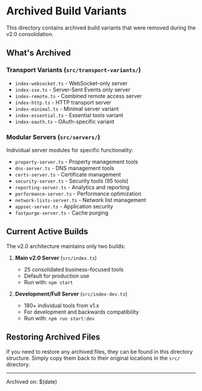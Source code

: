 # Archived Build Variants

This directory contains archived build variants that were removed during the v2.0 consolidation.

## What's Archived

### Transport Variants (`src/transport-variants/`)

- `index-websocket.ts` - WebSocket-only server
- `index-sse.ts` - Server-Sent Events only server
- `index-remote.ts` - Combined remote access server
- `index-http.ts` - HTTP transport server
- `index-minimal.ts` - Minimal server variant
- `index-essential.ts` - Essential tools variant
- `index-oauth.ts` - OAuth-specific variant

### Modular Servers (`src/servers/`)

Individual server modules for specific functionality:

- `property-server.ts` - Property management tools
- `dns-server.ts` - DNS management tools
- `certs-server.ts` - Certificate management
- `security-server.ts` - Security tools (95 tools)
- `reporting-server.ts` - Analytics and reporting
- `performance-server.ts` - Performance optimization
- `network-lists-server.ts` - Network list management
- `appsec-server.ts` - Application security
- `fastpurge-server.ts` - Cache purging

## Current Active Builds

The v2.0 architecture maintains only two builds:

1. **Main v2.0 Server** (`src/index.ts`)

   - 25 consolidated business-focused tools
   - Default for production use
   - Run with: `npm start`

2. **Development/Full Server** (`src/index-dev.ts`)
   - 180+ individual tools from v1.x
   - For development and backwards compatibility
   - Run with: `npm run start:dev`

## Restoring Archived Files

If you need to restore any archived files, they can be found in this directory structure. Simply
copy them back to their original locations in the `src/` directory.

---

Archived on: $(date)

